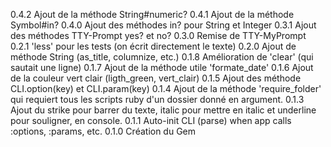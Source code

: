 0.4.2
  Ajout de la méthode String#numeric?
0.4.1
  Ajout de la méthode Symbol#in?
0.4.0
  Ajout des méthodes in? pour String et Integer
0.3.1
  Ajout des méthodes TTY-Prompt yes? et no?
0.3.0
  Remise de TTY-MyPrompt
0.2.1
  'less' pour les tests (on écrit directement le texte)
0.2.0
  Ajout de méthode String (as_title, columnize, etc.)
0.1.8
  Amélioration de 'clear' (qui sautait une ligne)
0.1.7
  Ajout de la méthode utile 'formate_date'
0.1.6
  Ajout de la couleur vert clair (ligth_green, vert_clair)
0.1.5
  Ajout des méthode CLI.option(key) et CLI.param(key)
0.1.4
  Ajout de la méthode 'require_folder' qui requiert tous les scripts
  ruby d'un dossier donné en argument.
0.1.3
  Ajout du strike pour barrer du texte, italic pour mettre en
  italic et underline pour souligner, en console.
0.1.1
  Auto-init CLI (parse) when app calls :options, :params, etc.
0.1.0
  Création du Gem
